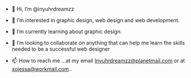 - 👋 Hi, I’m @inyuhrdreamzz
- 👀 I’m interested in graphic design, web design and web development. 
- 🌱 I’m currently learning about graphic design. 
- 💞️ I’m looking to collaborate on anything that can help me learn the skills needed to be a successful web designer

- 📫 How to reach me ...at my email Inyuhrdreamzz@planetmail.com or at xojessa@workmail.com.. 

<!---
inyuhrdreamzz/inyuhrdreamzz is a ✨ special ✨ repository because its `README.md` (this file) appears on your GitHub profile.
You can click the Preview link to take a look at your changes.
--->
